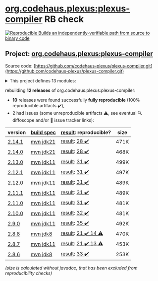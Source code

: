 [org.codehaus.plexus:plexus-compiler](https://central.sonatype.com/artifact/org.codehaus.plexus/plexus-compiler/versions) RB check
=======

[![Reproducible Builds](https://reproducible-builds.org/images/logos/rb.svg) an independently-verifiable path from source to binary code](https://reproducible-builds.org/)

## Project: [org.codehaus.plexus:plexus-compiler](https://central.sonatype.com/artifact/org.codehaus.plexus/plexus-compiler/versions)

Source code: [https://github.com/codehaus-plexus/plexus-compiler.git](https://github.com/codehaus-plexus/plexus-compiler.git)

<details><summary>This project defines 13 modules:</summary>

* [org.codehaus.plexus:plexus-compiler](https://central.sonatype.com/artifact/org.codehaus.plexus/plexus-compiler/2.14.1)
* [org.codehaus.plexus:plexus-compiler-api](https://central.sonatype.com/artifact/org.codehaus.plexus/plexus-compiler-api/2.14.1)
* [org.codehaus.plexus:plexus-compiler-aspectj](https://central.sonatype.com/artifact/org.codehaus.plexus/plexus-compiler-aspectj/2.14.1)
* [org.codehaus.plexus:plexus-compiler-csharp](https://central.sonatype.com/artifact/org.codehaus.plexus/plexus-compiler-csharp/2.14.1)
* [org.codehaus.plexus:plexus-compiler-eclipse](https://central.sonatype.com/artifact/org.codehaus.plexus/plexus-compiler-eclipse/2.14.1)
* [org.codehaus.plexus:plexus-compiler-its](https://central.sonatype.com/artifact/org.codehaus.plexus/plexus-compiler-its/2.14.1)
* [org.codehaus.plexus:plexus-compiler-j2objc](https://central.sonatype.com/artifact/org.codehaus.plexus/plexus-compiler-j2objc/2.14.1)
* [org.codehaus.plexus:plexus-compiler-javac](https://central.sonatype.com/artifact/org.codehaus.plexus/plexus-compiler-javac/2.14.1)
* [org.codehaus.plexus:plexus-compiler-javac-errorprone](https://central.sonatype.com/artifact/org.codehaus.plexus/plexus-compiler-javac-errorprone/2.14.1)
* [org.codehaus.plexus:plexus-compiler-jikes](https://central.sonatype.com/artifact/org.codehaus.plexus/plexus-compiler-jikes/2.14.1)
* [org.codehaus.plexus:plexus-compiler-manager](https://central.sonatype.com/artifact/org.codehaus.plexus/plexus-compiler-manager/2.14.1)
* [org.codehaus.plexus:plexus-compiler-test](https://central.sonatype.com/artifact/org.codehaus.plexus/plexus-compiler-test/2.14.1)
* [org.codehaus.plexus:plexus-compilers](https://central.sonatype.com/artifact/org.codehaus.plexus/plexus-compilers/2.14.1)
</details>

rebuilding **12 releases** of org.codehaus.plexus:plexus-compiler:
- **10** releases were found successfully **fully reproducible** (100% reproducible artifacts :heavy_check_mark:),
- 2 had issues (some unreproducible artifacts :warning:, see eventual :mag: diffoscope and/or :memo: issue tracker links):

| version | [build spec](/BUILDSPEC.md) | [result](https://reproducible-builds.org/docs/jvm/): reproducible? | size |
| -- | --------- | ------ | -- |
| [2.14.1](https://central.sonatype.com/artifact/org.codehaus.plexus/plexus-compiler/2.14.1/pom) | [mvn jdk21](plexus-compiler-2.14.1.buildspec) | [result](plexus-compiler-2.14.1.buildinfo): [28 :heavy_check_mark: ](plexus-compiler-2.14.1.buildcompare) | 471K |
| [2.14.0](https://central.sonatype.com/artifact/org.codehaus.plexus/plexus-compiler/2.14.0/pom) | [mvn jdk21](plexus-compiler-2.14.0.buildspec) | [result](plexus-compiler-2.14.0.buildinfo): [28 :heavy_check_mark: ](plexus-compiler-2.14.0.buildcompare) | 468K |
| [2.13.0](https://central.sonatype.com/artifact/org.codehaus.plexus/plexus-compiler/2.13.0/pom) | [mvn jdk11](plexus-compiler-2.13.0.buildspec) | [result](plexus-compiler-2.13.0.buildinfo): [31 :heavy_check_mark: ](plexus-compiler-2.13.0.buildcompare) | 499K |
| [2.12.1](https://central.sonatype.com/artifact/org.codehaus.plexus/plexus-compiler/2.12.1/pom) | [mvn jdk11](plexus-compiler-2.12.1.buildspec) | [result](plexus-compiler-2.12.1.buildinfo): [31 :heavy_check_mark: ](plexus-compiler-2.12.1.buildcompare) | 497K |
| [2.12.0](https://central.sonatype.com/artifact/org.codehaus.plexus/plexus-compiler/2.12.0/pom) | [mvn jdk11](plexus-compiler-2.12.0.buildspec) | [result](plexus-compiler-2.12.0.buildinfo): [31 :heavy_check_mark: ](plexus-compiler-2.12.0.buildcompare) | 489K |
| [2.11.1](https://central.sonatype.com/artifact/org.codehaus.plexus/plexus-compiler/2.11.1/pom) | [mvn jdk11](plexus-compiler-2.11.1.buildspec) | [result](plexus-compiler-2.11.1.buildinfo): [31 :heavy_check_mark: ](plexus-compiler-2.11.1.buildcompare) | 489K |
| [2.11.0](https://central.sonatype.com/artifact/org.codehaus.plexus/plexus-compiler/2.11.0/pom) | [mvn jdk11](plexus-compiler-2.11.0.buildspec) | [result](plexus-compiler-2.11.0.buildinfo): [31 :heavy_check_mark: ](plexus-compiler-2.11.0.buildcompare) | 481K |
| [2.10.0](https://central.sonatype.com/artifact/org.codehaus.plexus/plexus-compiler/2.10.0/pom) | [mvn jdk11](plexus-compiler-2.10.0.buildspec) | [result](plexus-compiler-2.10.0.buildinfo): [32 :heavy_check_mark: ](plexus-compiler-2.10.0.buildcompare) | 481K |
| [2.9.0](https://central.sonatype.com/artifact/org.codehaus.plexus/plexus-compiler/2.9.0/pom) | [mvn jdk11](plexus-compiler-2.9.0.buildspec) | [result](plexus-compiler-2.9.0.buildinfo): [35 :heavy_check_mark: ](plexus-compiler-2.9.0.buildcompare) | 492K |
| [2.8.8](https://central.sonatype.com/artifact/org.codehaus.plexus/plexus-compiler/2.8.8/pom) | [mvn jdk8](plexus-compiler-2.8.8.buildspec) | [result](plexus-compiler-its-2.8.8.buildinfo): [21 :heavy_check_mark:  14 :warning:](plexus-compiler-its-2.8.8.buildcompare) | 470K |
| [2.8.7](https://central.sonatype.com/artifact/org.codehaus.plexus/plexus-compiler/2.8.7/pom) | [mvn jdk11](plexus-compiler-2.8.7.buildspec) | [result](plexus-compiler-j2objc-2.8.7.buildinfo): [21 :heavy_check_mark:  13 :warning:](plexus-compiler-j2objc-2.8.7.buildcompare) | 453K |
| [2.8.6](https://central.sonatype.com/artifact/org.codehaus.plexus/plexus-compiler/2.8.6/pom) | [mvn jdk8](plexus-compiler-2.8.6.buildspec) | [result](plexus-compiler-j2objc-2.8.6.buildinfo): [33 :heavy_check_mark: ](plexus-compiler-j2objc-2.8.6.buildcompare) | 253K |

<i>(size is calculated without javadoc, that has been excluded from reproducibility checks)</i>
